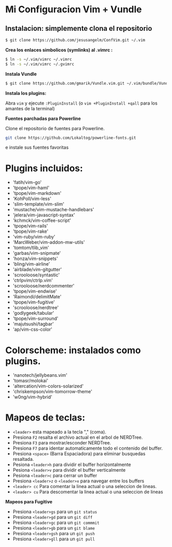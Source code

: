 # Mi Configuracion Vim + Vundle

## Instalacion: simplemente clona el repositorio

```bash
$ git clone https://github.com/jesusangelm/ConfVim.git ~/.vim
```

**Crea los enlaces simbolicos (symlinks) al .vimrc :**

```bash
$ ln -s ~/.vim/vimrc ~/.vimrc
$ ln -s ~/.vim/vimrc ~/.gvimrc
```

**Instala Vundle**

```bash
$ git clone https://github.com/gmarik/Vundle.vim.git ~/.vim/bundle/Vundle.vim
```

**Instala los plugins:**

Abra `vim` y ejecute `:PluginInstall`  (o `vim +PluginInstall +qall` para los amantes de la terminal)

**Fuentes parchadas para Powerline**

Clone el repositorio de fuentes para Powerline.
```bash
git clone https://github.com/Lokaltog/powerline-fonts.git
```
e instale sus fuentes favoritas

# Plugins incluidos:

  * 'fatih/vim-go'
  * 'tpope/vim-haml'
  * 'tpope/vim-markdown'
  * 'KohPoll/vim-less'
  * 'slim-template/vim-slim'
  * 'mustache/vim-mustache-handlebars'
  * 'jelera/vim-javascript-syntax'
  * 'kchmck/vim-coffee-script'
  * 'tpope/vim-rails'
  * 'tpope/vim-rake'
  * 'vim-ruby/vim-ruby'
  * 'MarcWeber/vim-addon-mw-utils'
  * 'tomtom/tlib_vim'
  * 'garbas/vim-snipmate'
  * 'honza/vim-snippets'
  * 'bling/vim-airline'
  * 'airblade/vim-gitgutter'
  * 'scrooloose/syntastic'
  * 'ctrlpvim/ctrlp.vim'
  * 'scrooloose/nerdcommenter'
  * 'tpope/vim-endwise'
  * 'Raimondi/delimitMate'
  * 'tpope/vim-fugitive'
  * 'scrooloose/nerdtree'
  * 'godlygeek/tabular'
  * 'tpope/vim-surround'
  * 'majutsushi/tagbar'
  * 'ap/vim-css-color'

# Colorscheme: instalados como plugins.

  * 'nanotech/jellybeans.vim'
  * 'tomasr/molokai'
  * 'altercation/vim-colors-solarized'
  * 'chriskempson/vim-tomorrow-theme'
  * 'w0ng/vim-hybrid' 


# Mapeos de teclas:

 * `<leader>` esta mapeado a la tecla "," (coma).
 * Presiona `F2` resalta el archivo actual en el arbol de NERDTree.
 * Presiona `F3` para mostrar/esconder NERDTree.
 * Presiona `F7` para identar automaticamente todo el contenido del buffer.
 * Presiona `<space>` (Barra Espaciadora) para eliminar busquedas resaltada.
 * Pesiona `<leader>h` para dividir el buffer horizontalmente
 * Pesiona `<leader>v` para dividir el buffer verticalmente
 * Pesiona `<leader>c` para cerrar un buffer
 * Presiona `<leader>z` o `<leader>x` para navegar entre los buffers
 * `<leader> cc` Para comentar la linea actual o una seleccion de lineas.
 * `<leader> cu` Para descomentar la linea actual o una seleccion de lineas

**Mapeos para Fugitive**

* Presiona `<leader>gs` para un `git status`
* Presiona `<leader>gd` para un `git diff`
* Presiona `<leader>gc` para un `git commmit`
* Presiona `<leader>gb` para un `git blame`
* Presiona `<leader>gsh` para un `git push`
* Presiona `<leader>gll` para un `git pull`
